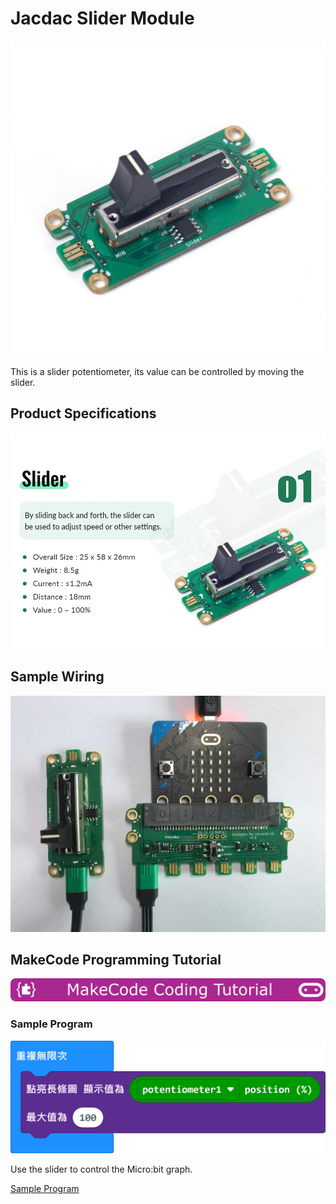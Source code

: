 # Jacdac Slider Module

![](./images/slider1.png)

This is a slider potentiometer, its value can be controlled by moving the slider.

## Product Specifications

![](./images/slider2.png)

## Sample Wiring

![](./images/slider3.png)

## MakeCode Programming Tutorial

![](../functional_module/PWmodules/images/mcbanner.png)

### Sample Program

![](./images/slider_code.png)

Use the slider to control the Micro:bit graph.

[Sample Program](https://makecode.microbit.org/_MFx3iTJtdbdW)